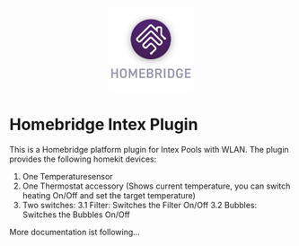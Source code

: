 
<p align="center">

<img src="https://github.com/homebridge/branding/raw/master/logos/homebridge-wordmark-logo-vertical.png" width="150">

</p>


# Homebridge Intex Plugin

This is a Homebridge platform plugin for Intex Pools with WLAN.
The plugin provides the following homekit devices:
1. One Temperaturesensor
2. One Thermostat accessory (Shows current temperature, you can switch heating On/Off and set the target temperature)
3. Two switches:
  3.1 Filter: Switches the Filter On/Off
  3.2 Bubbles: Switches the Bubbles On/Off


More documentation ist following...
